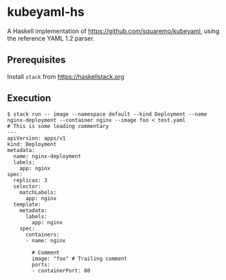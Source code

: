 # kubeyaml-hs

A Haskell implementation of https://github.com/squaremo/kubeyaml, using the reference YAML 1.2 parser.

## Prerequisites

Install `stack` from https://haskellstack.org

## Execution

```
$ stack run -- image --namespace default --kind Deployment --name nginx-deployment --container nginx --image foo < test.yaml
# This is some leading commentary
---
apiVersion: apps/v1
kind: Deployment
metadata:
  name: nginx-deployment
  labels:
    app: nginx
spec:
  replicas: 3
  selector:
    matchLabels:
      app: nginx
  template:
    metadata:
      labels:
        app: nginx
    spec:
      containers:
      - name: nginx

        # Comment
        image: "foo" # Trailing comment
        ports:
        - containerPort: 80
```
